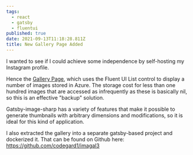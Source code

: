 ```yaml
---
tags:
  - react
  - gatsby
  - fluentui
published: true
date: 2021-09-13T11:18:28.811Z
title: New Gallery Page Added
---
```


I wanted to see if I could achieve some independence by self-hosting my Instagram profile.

Hence the [Gallery Page](/gallery), which uses the Fluent UI List control to display a number of images stored in Azure. The storage cost for less than one hundred images that are accessed as infrequently as these is basically nil, so this is an effective "backup" solution.

Gatsby-image-sharp has a variety of features that make it possible to generate thumbnails with arbitrary dimensions and modifications, so it is ideal for this kind of application.

I also extracted the gallery into a separate gatsby-based project and dockerized it. That can be found on Github here: https://github.com/codegard1/imagal3
